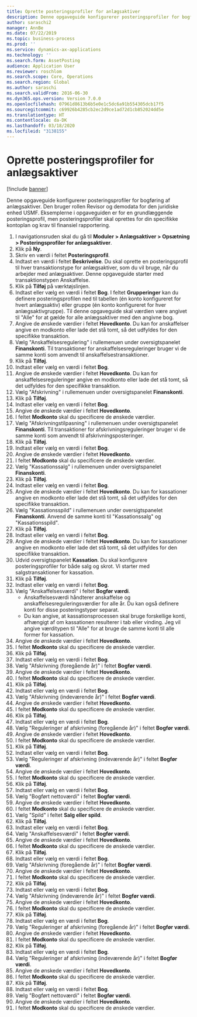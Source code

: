 ```yaml
---
title: Oprette posteringsprofiler for anlægsaktiver
description: Denne opgaveguide konfigurerer posteringsprofiler for bogføring af anlægsaktiver.
author: saraschi2
manager: AnnBe
ms.date: 07/22/2019
ms.topic: business-process
ms.prod: ''
ms.service: dynamics-ax-applications
ms.technology: ''
ms.search.form: AssetPosting
audience: Application User
ms.reviewer: roschlom
ms.search.scope: Core, Operations
ms.search.region: Global
ms.author: saraschi
ms.search.validFrom: 2016-06-30
ms.dyn365.ops.version: Version 7.0.0
ms.openlocfilehash: 07961d8613b6b5e0e1c5dc6a91b554305dcb17f5
ms.sourcegitcommit: c69926b4285cb2ec2d9ce1ad72d1cb852024dd5e
ms.translationtype: HT
ms.contentlocale: da-DK
ms.lasthandoff: 03/18/2020
ms.locfileid: "3138155"
---
```

# <a name="set-up-fixed-asset-posting-profiles"></a>Oprette posteringsprofiler for anlægsaktiver

[!include [banner](../../includes/banner.md)]

Denne opgaveguide konfigurerer posteringsprofiler for bogføring af anlægsaktiver.  Den bruger rollen Revisor og demodata for den juridiske enhed USMF.  Eksemplerne i opgaveguiden er for en grundlæggende posteringsprofil, men posteringsprofiler skal oprettes for din specifikke kontoplan og krav til finansiel rapportering.

1. I navigationsruden skal du gå til **Moduler > Anlægsaktiver > Opsætning > Posteringsprofiler for anlægsaktiver**.
2. Klik på **Ny**.
3. Skriv en værdi i feltet **Posteringsprofil**.
4. Indtast en værdi i feltet **Beskrivelse**. Du skal oprette en posteringsprofil til hver transaktionstype for anlægsaktiver, som du vil bruge, når du arbejder med anlægsaktiver. Denne opgaveguide starter med transaktionstypen Anskaffelse.  
5. Klik på **Tilføj** på værktøjslinjen.
6. Indtast eller vælg en værdi i feltet **Bog**. I feltet **Grupperinger** kan du definere posteringsprofilen ned til tabellen (én konto konfigureret for hvert anlægsaktiv) eller gruppe (én konto konfigureret for hver anlægsaktivgruppe). Til denne opgaveguide skal værdien være angivet til "Alle" for at gælde for alle anlægsaktiver med den angivne bog.  
7. Angive de ønskede værdier i feltet **Hovedkonto**. Du kan for anskaffelser angive en modkonto eller lade det stå tomt, så det udfyldes for den specifikke transaktion.    
8. Vælg "Anskaffelsesregulering" i rullemenuen under oversigtspanelet **Finanskonti**. Til transaktioner for anskaffelsesreguleringer bruger vi de samme konti som anvendt til anskaffelsestransaktioner.  
9. Klik på **Tilføj**.
10. Indtast eller vælg en værdi i feltet **Bog**.
11. Angive de ønskede værdier i feltet **Hovedkonto**. Du kan for anskaffelsesreguleringer angive en modkonto eller lade det stå tomt, så det udfyldes for den specifikke transaktion.    
12. Vælg "Afskrivning" i rullemenuen under oversigtspanelet **Finanskonti**.
13. Klik på **Tilføj**.
14. Indtast eller vælg en værdi i feltet **Bog**.
15. Angive de ønskede værdier i feltet **Hovedkonto**.
16. I feltet **Modkonto** skal du specificere de ønskede værdier.
17. Vælg "Afskrivningstilpasning" i rullemenuen under oversigtspanelet **Finanskonti**. Til transaktioner for afskrivningsreguleringer bruger vi de samme konti som anvendt til afskrivningsposteringer.  
18. Klik på **Tilføj**.
19. Indtast eller vælg en værdi i feltet **Bog**.
20. Angive de ønskede værdier i feltet **Hovedkonto**.
21. I feltet **Modkonto** skal du specificere de ønskede værdier.
22. Vælg "Kassationssalg" i rullemenuen under oversigtspanelet **Finanskonti**.
23. Klik på **Tilføj**.
24. Indtast eller vælg en værdi i feltet **Bog**.
25. Angive de ønskede værdier i feltet **Hovedkonto**. Du kan for kassationer angive en modkonto eller lade det stå tomt, så det udfyldes for den specifikke transaktion.  
26. Vælg "Kassationsspild" i rullemenuen under oversigtspanelet **Finanskonti**. Anvend de samme konti til "Kassationssalg" og "Kassationsspild".  
27. Klik på **Tilføj**.
28. Indtast eller vælg en værdi i feltet **Bog**.
29. Angive de ønskede værdier i feltet **Hovedkonto**. Du kan for kassationer angive en modkonto eller lade det stå tomt, så det udfyldes for den specifikke transaktion.  
30. Udvid oversigtspanelet **Kassation**. Du skal konfigurere posteringsprofiler for både salg og skrot.  Vi starter med salgstransaktioner for kassation.  
31. Klik på **Tilføj**.
32. Indtast eller vælg en værdi i feltet **Bog**.
33. Vælg "Anskaffelsesværdi" i feltet **Bogfør værdi**.
    * Anskaffelsesværdi håndterer anskaffelse og anskaffelsesreguleringsværdier for alle år. Du kan også definere konti for disse posteringstyper separat.  
    * Du kan angive, at kassationsprocessen skal bruge forskellige konti, afhængigt af om kassationen resulterer i tab eller vinding. Jeg vil angive værditypen til "Alle" for at bruge de samme konti til alle former for kassation.  
34. Angive de ønskede værdier i feltet **Hovedkonto**.
35. I feltet **Modkonto** skal du specificere de ønskede værdier.
36. Klik på **Tilføj**.
37. Indtast eller vælg en værdi i feltet **Bog**.
38. Vælg "Afskrivning (foregående år)" i feltet **Bogfør værdi**.  
38. Angive de ønskede værdier i feltet **Hovedkonto**.
39. I feltet **Modkonto** skal du specificere de ønskede værdier.
40. Klik på **Tilføj**.
41. Indtast eller vælg en værdi i feltet **Bog**.
42. Vælg "Afskrivning (indeværende år)" i feltet **Bogfør værdi**.
43. Angive de ønskede værdier i feltet **Hovedkonto**.
44. I feltet **Modkonto** skal du specificere de ønskede værdier.
45. Klik på **Tilføj**.
46. Indtast eller vælg en værdi i feltet **Bog**.
47. Vælg "Reguleringer af afskrivning (foregående år)" i feltet **Bogfør værdi**.
48. Angive de ønskede værdier i feltet **Hovedkonto**.
49. I feltet **Modkonto** skal du specificere de ønskede værdier.
50. Klik på **Tilføj**.
51. Indtast eller vælg en værdi i feltet **Bog**.
52. Vælg "Reguleringer af afskrivning (indeværende år)" i feltet **Bogfør værdi**.
53. Angive de ønskede værdier i feltet **Hovedkonto**.
54. I feltet **Modkonto** skal du specificere de ønskede værdier.
55. Klik på **Tilføj**.
56. Indtast eller vælg en værdi i feltet **Bog**.
57. Vælg "Bogført nettoværdi" i feltet **Bogfør værdi**.
58. Angive de ønskede værdier i feltet **Hovedkonto**.
59. I feltet **Modkonto** skal du specificere de ønskede værdier.
60. Vælg "Spild" i feltet **Salg eller spild**.
61. Klik på **Tilføj**.
62. Indtast eller vælg en værdi i feltet **Bog**.
63. Vælg "Anskaffelsesværdi" i feltet **Bogfør værdi**.
64. Angive de ønskede værdier i feltet **Hovedkonto**.
65. I feltet **Modkonto** skal du specificere de ønskede værdier.
66. Klik på **Tilføj**.
67. Indtast eller vælg en værdi i feltet **Bog**.
67. Vælg "Afskrivning (foregående år)" i feltet **Bogfør værdi**.  
68. Angive de ønskede værdier i feltet **Hovedkonto**.
69. I feltet **Modkonto** skal du specificere de ønskede værdier.
70. Klik på **Tilføj**.
71. Indtast eller vælg en værdi i feltet **Bog**.
72. Vælg "Afskrivning (indeværende år)" i feltet **Bogfør værdi**.
73. Angive de ønskede værdier i feltet **Hovedkonto**.
74. I feltet **Modkonto** skal du specificere de ønskede værdier.
75. Klik på **Tilføj**.
76. Indtast eller vælg en værdi i feltet **Bog**.
77. Vælg "Reguleringer af afskrivning (foregående år)" i feltet **Bogfør værdi**.
78. Angive de ønskede værdier i feltet **Hovedkonto**.
79. I feltet **Modkonto** skal du specificere de ønskede værdier.
80. Klik på **Tilføj**.
81. Indtast eller vælg en værdi i feltet **Bog**.
82. Vælg "Reguleringer af afskrivning (indeværende år)" i feltet **Bogfør værdi**.
83. Angive de ønskede værdier i feltet **Hovedkonto**.
84. I feltet **Modkonto** skal du specificere de ønskede værdier.
85. Klik på **Tilføj**.
86. Indtast eller vælg en værdi i feltet **Bog**.
87. Vælg "Bogført nettoværdi" i feltet **Bogfør værdi**.
88. Angive de ønskede værdier i feltet **Hovedkonto**.
89. I feltet **Modkonto** skal du specificere de ønskede værdier.

